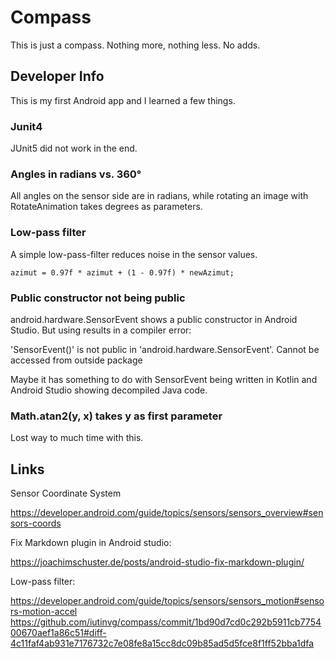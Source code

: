 # Compass
This is just a compass. Nothing more, nothing less. No adds.

## Developer Info
This is my first Android app and I learned a few things.

### Junit4
JUnit5 did not work in the end.

### Angles in radians vs. 360°
All angles on the sensor side are in radians, while rotating an image with RotateAnimation takes degrees as parameters.

### Low-pass filter
A simple low-pass-filter reduces noise in the sensor values.
```
azimut = 0.97f * azimut + (1 - 0.97f) * newAzimut;
```

### Public constructor not being public
android.hardware.SensorEvent shows a public constructor in Android Studio. But using results in a compiler error:

'SensorEvent()' is not public in 'android.hardware.SensorEvent'. Cannot be accessed from outside package

Maybe it has something to do with SensorEvent being written in Kotlin and Android Studio showing decompiled Java code.

### Math.atan2(y, x) takes y as first parameter

Lost way to much time with this.

## Links
Sensor Coordinate System

https://developer.android.com/guide/topics/sensors/sensors_overview#sensors-coords

Fix Markdown plugin in Android studio:

https://joachimschuster.de/posts/android-studio-fix-markdown-plugin/

Low-pass filter:

https://developer.android.com/guide/topics/sensors/sensors_motion#sensors-motion-accel
https://github.com/iutinvg/compass/commit/1bd90d7cd0c292b5911cb775400670aef1a86c51#diff-4c11faf4ab931e7176732c7e08fe8a15cc8dc09b85ad5d5fce8f1ff52bba1dfa
